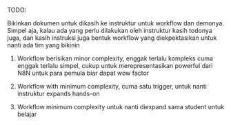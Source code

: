 TODO: 

Bikinkan dokumen untuk dikasih ke instruktur untuk workflow dan demonya. Simpel aja, kalau ada yang perlu dilakukan oleh instruktur kasih todonya juga, dan kasih instruksi juga bentuk workflow yang diekpektasikan untuk nanti ada tim yang bikinin

1. Workflow berisikan minor complexity, enggak terlalu kompleks cuma enggak terlalu simpel, cukup untuk merepresentasikan powerful dari N8N untuk para pemula biar dapat wow factor

2. Workflow with minimum complexity, cuma satu trigger, untuk nanti instruktur expands hands-on

3. Workflow minimum complexity untuk nanti diexpand sama student untuk belajar